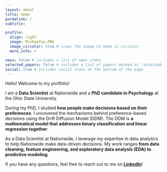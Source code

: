 ```yaml
---
layout: about
title: Home
permalink: /
subtitle: 

profile:
  align: right
  image: MinheeYoo.PNG
  image_circular: true # crops the image to make it circular
  more_info: >

news: false # includes a list of news items
selected_papers: false # includes a list of papers marked as "selected={true}"
social: true # includes social icons at the bottom of the page
---
```



Hello! Welcome to my portfolio!

I am a **Data Scientist** at Nationwide and a **PhD candidate in Psychology** at the Ohio State University.

During my PhD, I studied **how people make decisions based on their preferences**. I uncovered the mechanisms behind preference-based decisions using the Drift Diffusion Model (DDM). The DDM is **a mathematical model that addresses binary classification and linear regression together**. 

As a Data Scientist at Nationwide, I leverage my expertise in data analytics to help Nationwide make data-driven decisions. My work ranges **from data cleaning, feature engineering, and exploratory data analysis (EDA) to predictive modeling**. 

If you have any questions, feel free to reach out to me on <a href="https://www.linkedin.com/in/minheeyoo">**<u>LinkedIn</u>**</a>!



